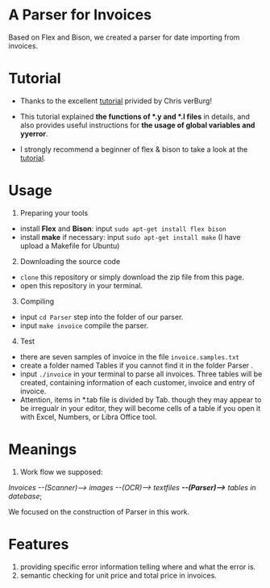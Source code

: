 # A Parser for Invoices
 Based on Flex and Bison, we created a parser for date importing from invoices.
# Tutorial
- Thanks to the excellent [tutorial](https://aquamentus.com/flex_bison.html) privided by Chris verBurg!

- This tutorial explained __the functions of \*.y and \*.l files__ in details, and also provides useful instructions for __the usage of global variables and yyerror__.

- I strongly recommend a beginner of flex & bison to take a look at the [tutorial](https://aquamentus.com/flex_bison.html).

# Usage
1. Preparing your tools
- install __Flex__ and __Bison__: input `sudo apt-get install flex bison`
- install __make__ if necessary: input `sudo apt-get install make` (I have upload a Makefile for Ubuntu)
2. Downloading the source code
- `clone` this repository or simply download the zip file from this page.
-  open this repository in your terminal.
3. Compiling
- input `cd Parser` step into the folder of our parser.
- input `make invoice` compile the parser.
4. Test
- there are seven samples of invoice in the file `invoice.samples.txt`
- create a folder named Tables if you cannot find it in the folder Parser .
- input `./invoice` in your terminal to parse all invoices. Three tables will be created, containing information of each customer, invoice and entry of invoice.
- Attention, items in \*.tab file is divided by Tab. though they may appear to be irregualr in your editor, they will become cells of a table if you open it with Excel, Numbers, or Libra Office tool.

# Meanings
1. Work flow we supposed: 

_Invoices --(Scanner)--> images --(OCR)-->  textfiles  __--(Parser)-->__ tables in datebase_;

We focused on the construction of Parser in this work.

# Features
1. providing specific error information telling where and what the error is.
2. semantic checking for unit price and total price in invoices.
